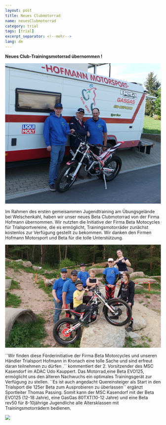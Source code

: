 ```yaml
---
layout: post
title: Neues Clubmotorrad
name: neuesClubmotorrad
category: trial
tags: [trial]
excerpt_separator: <!--mehr-->
lang: de
---
```


**Neues Club-Trainingsmotorrad übernommen !**

![](https://raw.githubusercontent.com/msc-kasendorf/docker/master/docs/download/SAM_2358.JPG)

Im Rahmen des ersten gemeisammen Jugendtraining am Übungsgelände bei Welschenkahl, haben wir unser neues Beta Clubmotorrad von der Firma Hofmann übernommen. Wir nutzten die Initiative der Firma Beta Motocycles für Trialsportvereine, die es ermöglicht, Trainingsmotorräder zunächst kostenlos zur Verfügung gestellt zu bekommen.
Wir danken den Firmen Hofmann Motorsport und Beta für die tolle Unterstützung.

![](https://raw.githubusercontent.com/msc-kasendorf/docker/master/docs/download/SAM_2366.JPG)

<!--mehr-->
´´Wir finden diese Förderinitiative der Firma Beta Motorcycles und unseren Händler Trialsport Hofmann in Kronach eine tolle Sache und sind erfreut daran teilnehmen zu dürfen .´´ kommentiert der 2. Vorsitzender des MSC Kasendorf im ADAC Udo Kauppert.
Das Motorrad,eine Beta EVO125, ermöglicht uns den älteren Nachwuchs ein optimales Trainingsgerät zur Verfügung zu stellen.
´´Es ist auch angedacht Quereinsteiger als Start in den Trialsport die 125er Beta zum Ausprobieren zu überlassen´´ ergänzt Sportleiter Thomas Passing.
Somit kann der MSC Kasendorf mit der Beta EVO125 (12-18 Jahre), eine GasGas 80TXT(10-12 Jahre) und eine Beta rev50 für 8-10jährige Jugendliche alle Altersklassen  mit Trainingsmotorrädern bedienen.

![](https://raw.githubusercontent.com/msc-kasendorf/docker/master/docs/download/IMG_4119.JPG)
